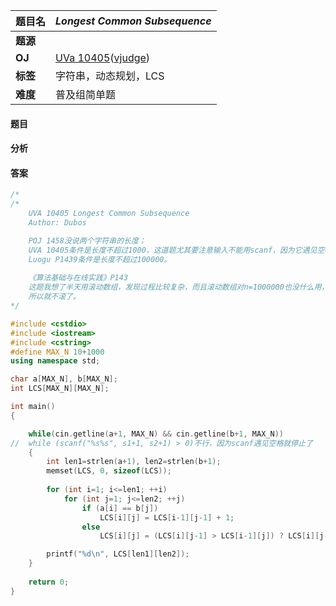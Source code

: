 |题目名|*Longest Common Subsequence*|  
|---|---|  
|**题源**||  
|**OJ**|[UVa 10405](https://uva.onlinejudge.org/index.php?option=com_onlinejudge&Itemid=8&page=show_problem&problem=1346)([vjudge](https://vjudge.net/problem/UVA-10405))|  
|**标签**|字符串，动态规划，LCS|  
|**难度**|普及组简单题|  

#### 题目
#### 分析 
#### 答案
```cpp
/* 	
/*
    UVA 10405 Longest Common Subsequence
    Author: Dubos

    POJ 1458没说两个字符串的长度；
    UVA 10405条件是长度不超过1000，这道题尤其要注意输入不能用scanf，因为它遇见空格会停；
    Luogu P1439条件是长度不超过100000。 
    
    《算法基础与在线实践》P143
    这题我想了半天用滚动数组，发现过程比较复杂，而且滚动数组对n=1000000也没什么用，
    所以就不滚了。
*/

#include <cstdio>
#include <iostream>
#include <cstring>
#define MAX_N 10+1000
using namespace std;

char a[MAX_N], b[MAX_N];
int LCS[MAX_N][MAX_N];

int main()
{

    while(cin.getline(a+1, MAX_N) && cin.getline(b+1, MAX_N))
//	while (scanf("%s%s", s1+1, s2+1) > 0)不行，因为scanf遇见空格就停止了 
    {
        int len1=strlen(a+1), len2=strlen(b+1);
        memset(LCS, 0, sizeof(LCS));
    
        for (int i=1; i<=len1; ++i)
            for (int j=1; j<=len2; ++j)
                if (a[i] == b[j])
                    LCS[i][j] = LCS[i-1][j-1] + 1;
                else
                    LCS[i][j] = (LCS[i][j-1] > LCS[i-1][j]) ? LCS[i][j-1] : LCS[i-1][j];

        printf("%d\n", LCS[len1][len2]);
    }
    
    return 0;
}
```
